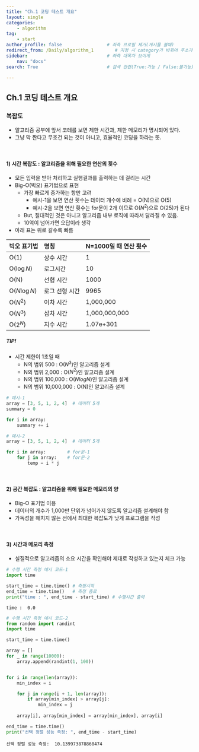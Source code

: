 ```yaml
---
title: "Ch.1 코딩 테스트 개요"
layout: single
categories:
    - algorithm
tag:
    - start
author_profile: false                 # 좌측 프로필 제거(게시물 볼때)
redirect_from: /Daily/algorithm_1        # 지정 시 category가 바뀌어 주소가 바뀌어도 에러안뜨고 들어와짐
sidebar:                              # 좌측 대목차 보이게
    nav: "docs"
search: True                          # 검색 관련(True:가능 / False:불가능)

---
```


## Ch.1 **코딩 테스트 개요**

### 복잡도
- 알고리즘 공부에 앞서 코테를 보면 제한 시간과, 제한 메모리가 명시되어 있다.
- 그냥 막 짠다고 무조건 되는 것이 아니고, 효율적인 코딩을 하라는 뜻.
<br>

#### 1) **시간 복잡도** : 알고리즘을 위해 필요한 연산의 횟수
- 모든 입력을 받아 처리하고 실행결과를 출력하는 데 걸리는 시간
- Big-O(빅오) 표기법으로 표현
    - 가장 빠르게 증가하는 항만 고려
        - 예시-1을 보면 연산 횟수는 데이터 개수에 비례 = O(N)으로 O(5)
        - 예시-2을 보면 연산 횟수는 for문이 2개 이므로 O($N^2$)으로 O(25)가 된다
    - But, 절대적인 것은 아니고 알고리즘 내부 로직에 따라서 달라질 수 있음.
    - 10억이 넘어가면 오답이라 생각
- 아래 표는 위로 갈수록 빠름

|빅오 표기법|명칭|N=1000일 때 연산 횟수|
|:---|:---|:---|
|O(1)|상수 시간|1|
|O($\log N$)|로그시간|10|
|O(N)|선형 시간|1000|
|O($N\log N$)|로그 선형 시간|9965|
|O($N^2$)|이차 시간|1,000,000|
|O($N^3$)|삼차 시간|1,000,000,000|
|O($2^N$)|지수 시간|1.07e+301|

##### TIP!
- 시간 제한이 1초일 때
    - N의 범위 500 : O($N^3$)인 알고리즘 설계
    - N의 범위 2,000 : O($N^2$)인 알고리즘 설계
    - N의 범위 100,000 : O($NlogN$)인 알고리즘 설계
    - N의 범위 10,000,000 : O(N)인 알고리즘 설계


```python
# 예시-1
array = [3, 5, 1, 2, 4]  # 데이터 5개
summary = 0

for i in array:
    summary += i

# 예시-2
array = [3, 5, 1, 2, 4]  # 데이터 5개

for i in array:        # for문-1
    for j in array:    # for문-2
        temp = i * j
```
<br>

#### 2) **공간 복잡도** : 알고리즘을 위해 필요한 메모리의 양
- Big-O 표기법 이용
- 데이터의 개수가 1,000만 단위가 넘어가지 않도록 알고리즘 설계해야 함
- 가독성을 해치지 않는 선에서 최대한 복잡도가 낮게 프로그램을 작성
<br>

#### 3) **시간과 메모리 측정**
- 실질적으로 알고리즘의 소요 시간을 확인해야 제대로 작성하고 있는지 체크 가능


```python
# 수행 시간 측정 예시 코드-1
import time

start_time = time.time() # 측정시작
end_time = time.time()   # 측정 종료
print("time : ", end_time - start_time) # 수행시간 출력
```

    time :  0.0
    


```python
# 수행 시간 측정 예시 코드-2
from random import randint
import time

start_time = time.time()

array = []
for _ in range(10000):
    array.append(randint(1, 100))


for i in range(len(array)):
    min_index = i

    for j in range(i + 1, len(array)):
        if array[min_index] > array[j]:
            min_index = j
    
    array[i], array[min_index] = array[min_index], array[i]

end_time = time.time()
print("선택 정렬 성능 측정: ", end_time - start_time)

```

    선택 정렬 성능 측정:  10.139973878860474
    
